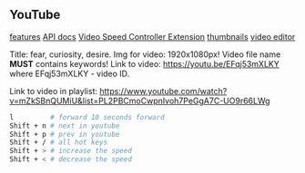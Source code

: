 YouTube
-

[features](https://www.youtube.com/features)
[API docs](https://developers.google.com/youtube/v3/docs/videos/insert)
[Video Speed Controller Extension](https://chrome.google.com/webstore/detail/video-speed-controller/nffaoalbilbmmfgbnbgppjihopabppdk/RK%3D2/RS%3DsdeaBShiWo3AFJdky6bPF3xKL6Y-)
[thumbnails](https://snappa.com/)
[video editor](https://obsproject.com/)

Title: fear, curiosity, desire.
Img for video: 1920x1080px!
Video file name **MUST** contains keywords!
Link to video: https://youtu.be/EFqj53mXLKY where EFqj53mXLKY - video ID.

Link to video in playlist: https://www.youtube.com/watch?v=mZkSBnQUMiU&list=PL2PBCmoCwpnIvoh7PeGgA7C-UO9r66LWg

````sh
l         # forward 10 seconds forward
Shift + n # next in youtube
Shift + p # prev in youtube
Shift + / # all hot keys
Shift + > # increase the speed
Shift + < # decrease the speed
````
